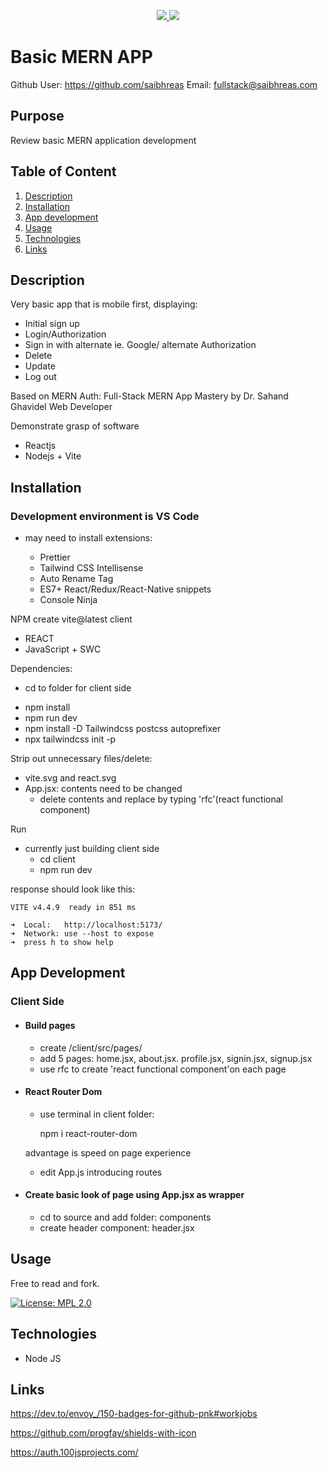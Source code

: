 <p align='center'>
  <a href="https://github.com/saibhreas">
    <img src="https://img.shields.io/badge/GitHub-100000?style=flat&logo=github&logoColor=white">
  </a>  
  <a href='https://www.linkedin.com/in/siobhanknuttel'>
      <img src='https://img.shields.io/badge/LinkedIn-blue?style=flat&logo=linkedin&labelColor=blue'>
  </a>
  
</p>

# Basic MERN APP


Github User: https://github.com/saibhreas
Email: fullstack@saibhreas.com

## Purpose

Review basic MERN application development

## Table of Content
  
  1. [Description](#description)
  2. [Installation](#installation)
  3. [App development](#appdevelopment)
  4. [Usage](#usage)
  5. [Technologies](#technologies)
  6. [Links](#links)
  
  
## Description

Very basic app that is mobile first, displaying:
 * Initial sign up
 * Login/Authorization
 * Sign in with alternate ie. Google/ alternate Authorization
 * Delete
 * Update
 * Log out

Based on MERN Auth: Full-Stack MERN App Mastery by Dr. Sahand Ghavidel Web Developer


Demonstrate grasp of software

* Reactjs
* Nodejs + Vite

## Installation

### Development environment is VS Code

- may need to install extensions:

  * Prettier
  * Tailwind CSS Intellisense
  * Auto Rename Tag
  * ES7+ React/Redux/React-Native snippets
  * Console Ninja

NPM create vite@latest client 
* REACT
* JavaScript + SWC

Dependencies:
  - cd to folder for client side
  * npm install
  * npm run dev
  * npm install -D Tailwindcss postcss autoprefixer
  * npx tailwindcss init -p

Strip out unnecessary files/delete:
* vite.svg and react.svg
* App.jsx: contents need to be changed
  - delete contents and replace by typing 'rfc'(react functional component)

Run

* currently just building client side
  - cd client
  - npm run dev

response should look like this:

    VITE v4.4.9  ready in 851 ms

    ➜  Local:   http://localhost:5173/
    ➜  Network: use --host to expose
    ➜  press h to show help

## App Development

### Client Side

  * #### Build pages
    
    - create /client/src/pages/
    - add 5 pages:
      home.jsx, about.jsx. profile.jsx, signin.jsx, signup.jsx
    - use rfc to create 'react functional component'on each page

  * #### React Router Dom

    - use terminal in client folder:

        npm i react-router-dom

    advantage is speed on page experience
    
    - edit App.js introducing routes

  * #### Create basic look of page using App.jsx as wrapper

    - cd to source and add folder: components
    - create header component: header.jsx




## Usage

Free to read and fork. 

[![License: MPL 2.0](https://img.shields.io/badge/License-MPL%202.0-brightgreen.svg)](https://opensource.org/licenses/MPL-2.0)

## Technologies

* Node JS

## Links

https://dev.to/envoy_/150-badges-for-github-pnk#workjobs

https://github.com/progfay/shields-with-icon

https://auth.100jsprojects.com/
